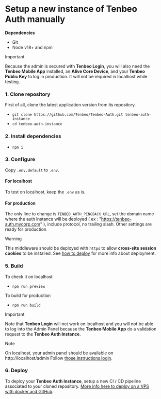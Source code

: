 
# Setup a new instance of Tenbeo Auth manually

**Dependencies**

- Git 
- Node v18+ and npm

> [!IMPORTANT]
> Because the admin is secured with **Tenbeo Login**, you will also need the **Tenbeo Mobile App** installed, an **Alive Core Device**, and your **Tenbeo Public Key** to log in production. It will not be required in localhost while testing.

### 1. Clone repository

First of all, clone the latest application version from its repository.

- `git clone https://github.com/Tenbeo/Tenbeo-Auth.git tenbeo-auth-instance`
- `cd tenbeo-auth-instance`

### 2. Install dependencies

- `npm i`

### 3. Configure

Copy `.env.default` to `.env`.

#### For localhost
To test on localhost, keep the `.env` as is.

#### For production
The only line to change is `TENBEO_AUTH_PINGBACK_URL`, set the domain name where the auth instance will be deployed ( ex : "https://tenbeo-auth.mycorp.com" ), include protocol, no trailing slash. Other settings are ready for production.

> [!WARNING]
> This middleware should be deployed with `https` to allow **cross-site session cookies** to be installed. See [how to deploy](./01c.setup-deploy.md) for more info about deployment.

### 5. Build

To check it on localhost
- `npm run preview`

To build for production
- `npm run build`

> [!IMPORTANT]
> Note that **Tenbeo Login** will not work on localhost and you will not be able to log into the Admin Panel because the **Tenbeo Mobile App** do a validation request to the **Tenbeo Auth Instance**.

> [!NOTE]
> On localhost, your admin panel should be available on http://localhost/admin
> Follow [those instructions login](./02a.tenbeo-admin.md).

### 6. Deploy

To deploy your **Tenbeo Auth Instance**, setup a new CI / CD pipeline associated to your cloned repository.
[More info here to deploy on a VPS with docker and GitHub](./01c.setup-deploy.md).

